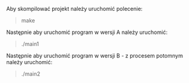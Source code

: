 Aby skompilować projekt należy uruchomić polecenie:
>make

Następnie aby uruchomić program w wersji A należy uruchomić:
>./main1

Następnie aby uruchomić program w wersji B - z procesem potomnym należy uruchomić:
>./main2
